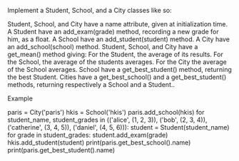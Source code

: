 Implement a Student, School, and a City classes like so:

Student, School, and City have a name attribute, given at initialization time.
A Student have an add_exam(grade) method, recording a new grade for him, as a float.
A School have an add_student(student) method.
A City have an add_school(school) method.
Student, School, and City have a get_mean() method giving:
For the Student, the average of its results.
For the School, the average of the students averages.
For the City the average of the School averages.
School have a get_best_student() method, returning the best Student.
Cities have a get_best_school() and a get_best_student() methods, returning respectively a School and a Student..


Example
 
paris = City('paris')
hkis = School('hkis')
paris.add_school(hkis)
for student_name, student_grades in (('alice', (1, 2, 3)),
                                    ('bob', (2, 3, 4)),
                                    ('catherine', (3, 4, 5)),
                                    ('daniel', (4, 5, 6))):
    student = Student(student_name)
    for grade in student_grades:
        student.add_exam(grade)
    hkis.add_student(student)
print(paris.get_best_school().name)
print(paris.get_best_student().name)